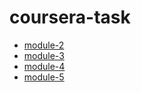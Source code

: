 # coursera-task
 - [module-2](https://github.com/jhu-ep-coursera/fullstack-course4/blob/master/assignments/assignment2/Assignment-2.md)
 - [module-3](https://github.com/jhu-ep-coursera/fullstack-course4/blob/master/assignments/assignment3/Assignment-3.md)
 - [module-4](https://github.com/xandzia/fullstack-course4/tree/master/assignments/assignment4)
 - [module-5](https://github.com/jhu-ep-coursera/fullstack-course4/blob/master/assignments/assignment5/Assignment-5.md)

 
